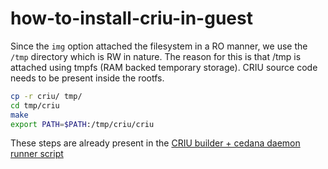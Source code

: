 # how-to-install-criu-in-guest

Since the `img` option attached the filesystem in a RO manner, we use the `/tmp` directory which is RW in nature. The reason for this is that /tmp is attached using tmpfs (RAM backed temporary storage). CRIU source code needs to be present inside the rootfs.

```bash
cp -r criu/ tmp/
cd tmp/criu
make
export PATH=$PATH:/tmp/criu/criu
```

These steps are already present in the [CRIU builder + cedana daemon runner script](../../../scripts/kata-utils/build_start_daemon.sh)
